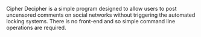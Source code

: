 Cipher Decipher is a simple program designed to allow users to post uncensored comments on social networks without triggering the automated locking systems. There is no front-end and so simple command line operations are required.
